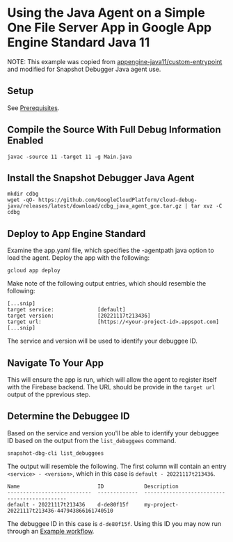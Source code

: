 # Using the Java Agent on a Simple One File Server App in Google App Engine Standard Java 11

NOTE: This example was copied from
[appengine-java11/custom-entrypoint](https://github.com/GoogleCloudPlatform/java-docs-samples/blob/main/appengine-java11/custom-entrypoint)
and modified for Snapshot Debugger Java agent use.


## Setup
See [Prerequisites](../README.md#Prerequisites).

## Compile the Source With Full Debug Information Enabled

```
javac -source 11 -target 11 -g Main.java
```

## Install the Snapshot Debugger Java Agent

```
mkdir cdbg
wget -qO- https://github.com/GoogleCloudPlatform/cloud-debug-java/releases/latest/download/cdbg_java_agent_gce.tar.gz | tar xvz -C cdbg
```

## Deploy to App Engine Standard

Examine the app.yaml file, which specifies the -agentpath java option to load
the agent. Deploy the app with the following:

```
gcloud app deploy
```

Make note of the following output entries, which should resemble the following:

```
[...snip]
target service:              [default]
target version:              [20221117t213436]
target url:                  [https://<your-project-id>.appspot.com]
[...snip]
```

The service and version will be used to identify your debuggee ID.

## Navigate To Your App

This will ensure the app is run, which will allow the agent to register itself
with the Firebase backend. The URL should be provide in the `target url` output
of the pprevious step.

## Determine the Debuggee ID

Based on the service and version you'll be able to identify your debuggee ID
based on the output from the `list_debuggees` command.

```
snapshot-dbg-cli list_debuggees
```

The output will resemble the following. The first column will contain an entry
`<service> - <version>`, which in this case is `default - 20221117t213436`.

```
Name                         ID             Description
---------------------------  -------------  ---------------------------------------------
default - 20221117t213436    d-de80f15f     my-project-20221117t213436-447943866161740510
```

The debuggee ID in this case is  `d-de80f15f`. Using this ID you may now run
through an [Example workflow](../../../../README.md#example-workflow).
